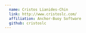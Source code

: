 ```yaml
---
  name: Cristos Lianides-Chin
  link: http://www.cristoslc.com/
  affiliation: Anchor-Buoy Software 
  github: cristoslc
---
```

